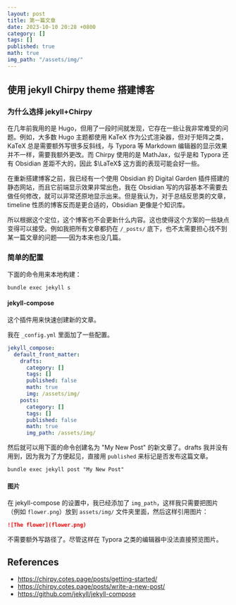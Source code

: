 ```yaml
---
layout: post
title: 第一篇文章
date: 2023-10-10 20:28 +0800
category: []
tags: []
published: true
math: true
img_path: "/assets/img/"
---
```


## 使用 jekyll Chirpy theme 搭建博客

### 为什么选择 jekyll+Chirpy

在几年前我用的是 Hugo，但用了一段时间就发现，它存在一些让我非常难受的问题。例如，大多数 Hugo 主题都使用 KaTeX 作为公式渲染器，但对于矩阵之类，KaTeX 总是需要额外写很多反斜线，与 Typora 等 Markdown 编辑器的显示效果并不一样，需要我额外更改。而 Chirpy 使用的是 MathJax，似乎是和 Typora 还有 Obsidian 差距不大的，因此 $\LaTeX$ 这方面的表现可能会好一些。

在重新搭建博客之前，我已经有一个使用 Obsidian 的 Digital Garden 插件搭建的静态网站，而且它前端显示效果非常出色，我在 Obsidian 写的内容基本不需要去做任何修改，就可以非常还原地显示出来。但是我认为，对于总结反思类的文章，timeline 性质的博客反而是更合适的，Obsidian 更像是个知识库。

所以根据这个定位，这个博客也不会更新什么内容。这也使得这个方案的一些缺点变得可以接受。例如我把所有文章都扔在 `/_posts/` 底下，也不太需要担心找不到某一篇文章的问题——因为本来也没几篇。

### 简单的配置

下面的命令用来本地构建：

```shell
bundle exec jekyll s
```

#### jekyll-compose

这个插件用来快速创建新的文章。

我在 `_config.yml` 里面加了一些配置。

```yml
jekyll_compose:
  default_front_matter:
    drafts:
      category: []
      tags: []
      published: false
      math: true
      img: /assets/img/
    posts:
      category: []
      tags: []
      published: false
      math: true
      img_path: /assets/img/
```

然后就可以用下面的命令创建名为 "My New Post" 的新文章了。drafts 我并没有用到，因为我为了方便起见，直接用 `published` 来标记是否发布这篇文章。

```shell
bundle exec jekyll post "My New Post"
```

#### 图片

在 jekyll-compose 的设置中，我已经添加了 `img_path`，这样我只需要把图片（例如 `flower.png`）放到 `assets/img/` 文件夹里面，然后这样引用图片：

```markdown
![The flower](flower.png)
```

不需要额外写路径了。尽管这样在 Typora 之类的编辑器中没法直接预览图片。

## References

- https://chirpy.cotes.page/posts/getting-started/
- https://chirpy.cotes.page/posts/write-a-new-post/
- https://github.com/jekyll/jekyll-compose



